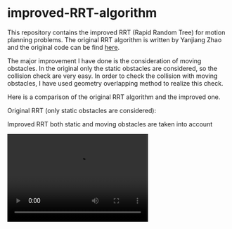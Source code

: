 # improved-RRT-algorithm

This repository contains the improved RRT (Rapid Random Tree) for motion planning problems. The original RRT algorithm is written by Yanjiang 
Zhao and the original code can be find [here](http://www.codeforge.cn/read/218580/pathRRT.m__html). 

The major improvement I have done is the consideration of moving obstacles. In the original only the static obstacles are considered, so the 
collision check are very easy. In order to check the collision with moving obstacles, I have used geometry overlapping method to realize this
check.

Here is a comparison of the original RRT algorithm and the improved one.

Original RRT (only static obstacles are considered):



Improved RRT both static and moving obstacles are taken into account

<video width="320" height="200" controls preload> 
    <source src="video.mp4"></source> 
    <source src="video.webm"></https://github.com/LihaoWang1991/improved-RRT-algorithm/tree/master/image-and-video/video1.webm> 
</video>


